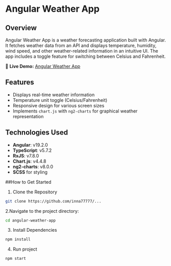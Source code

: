 # Angular Weather App

## Overview
Angular Weather App is a weather forecasting application built with Angular. It fetches weather data from an API and displays temperature, humidity, wind speed, and other weather-related information in an intuitive UI. The app includes a toggle feature for switching between Celsius and Fahrenheit.

🔗 **Live Demo:** [Angular Weather App](https://weather-becode-angular.netlify.app/)  

## Features
- Displays real-time weather information
- Temperature unit toggle (Celsius/Fahrenheit)
- Responsive design for various screen sizes
- Implements `chart.js` with `ng2-charts` for graphical weather representation

## Technologies Used
- **Angular**: v19.2.0
- **TypeScript**: v5.7.2
- **RxJS**: v7.8.0
- **Chart.js**: v4.4.8
- **ng2-charts**: v8.0.0
- **SCSS** for styling

##How to Get Started
1. Clone the Repository
  ```bash
git clone https://github.com/inna77777/...
```

2.Navigate to the project directory:
```bash
cd angular-weather-app
```
3. Install Dependencies
```bash
npm install
```

4. Run project
```bash
npm start
```


